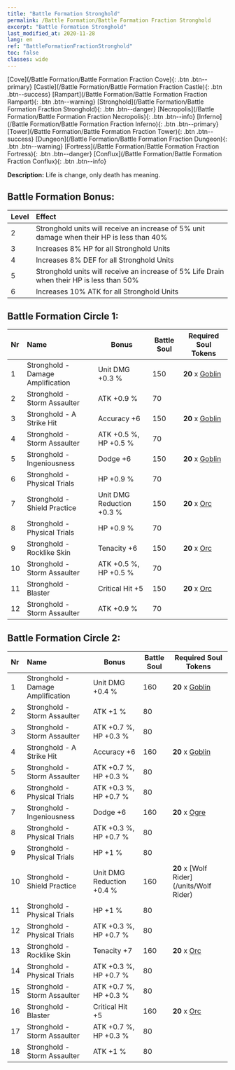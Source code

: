 ```yaml
---
title: "Battle Formation Stronghold"
permalink: /Battle Formation/Battle Formation Fraction Stronghold
excerpt: "Battle Formation Stronghold"
last_modified_at: 2020-11-28
lang: en
ref: "BattleFormationFractionStronghold"
toc: false
classes: wide
---
```

 [Cove](/Battle Formation/Battle Formation Fraction Cove){: .btn .btn--primary} [Castle](/Battle Formation/Battle Formation Fraction Castle){: .btn .btn--success} [Rampart](/Battle Formation/Battle Formation Fraction Rampart){: .btn .btn--warning} [Stronghold](/Battle Formation/Battle Formation Fraction Stronghold){: .btn .btn--danger} [Necropolis](/Battle Formation/Battle Formation Fraction Necropolis){: .btn .btn--info} [Inferno](/Battle Formation/Battle Formation Fraction Inferno){: .btn .btn--primary} [Tower](/Battle Formation/Battle Formation Fraction Tower){: .btn .btn--success} [Dungeon](/Battle Formation/Battle Formation Fraction Dungeon){: .btn .btn--warning} [Fortress](/Battle Formation/Battle Formation Fraction Fortress){: .btn .btn--danger} [Conflux](/Battle Formation/Battle Formation Fraction Conflux){: .btn .btn--info} 

  **Description:** Life is change, only death has meaning.

## Battle Formation Bonus:
  | Level |         Effect        |
  |:------|:---------------------|
  | 2 | Stronghold units will receive an increase of 5% unit damage when their HP is less than 40% |
  | 3 | Increases 8% HP for all Stronghold Units |
  | 4 | Increases 8% DEF for all Stronghold Units |
  | 5 | Stronghold units will receive an increase of 5% Life Drain when their HP is less than 50% |
  | 6 | Increases 10% ATK for all Stronghold Units |

## Battle Formation Circle 1:
  |  Nr  |         Name        |  Bonus  | Battle Soul  |  Required Soul Tokens |
  |:-----|:--------------------|---------|-----------------|----------------|
  | 1 | Stronghold - Damage Amplification | Unit DMG +0.3 % | 150 |  **20** x [Goblin](/units/Goblin) |
  | 2 | Stronghold - Storm Assaulter | ATK +0.9 % | 70 |   |
  | 3 | Stronghold - A Strike Hit | Accuracy +6 | 150 |  **20** x [Goblin](/units/Goblin) |
  | 4 | Stronghold - Storm Assaulter | ATK +0.5 %, HP +0.5 % | 70 |   |
  | 5 | Stronghold - Ingeniousness | Dodge +6 | 150 |  **20** x [Goblin](/units/Goblin) |
  | 6 | Stronghold - Physical Trials | HP +0.9 % | 70 |   |
  | 7 | Stronghold - Shield Practice | Unit DMG Reduction +0.3 % | 150 |  **20** x [Orc](/units/Orc) |
  | 8 | Stronghold - Physical Trials | HP +0.9 % | 70 |   |
  | 9 | Stronghold - Rocklike Skin | Tenacity +6 | 150 |  **20** x [Orc](/units/Orc) |
  | 10 | Stronghold - Storm Assaulter | ATK +0.5 %, HP +0.5 % | 70 |   |
  | 11 | Stronghold - Blaster | Critical Hit +5 | 150 |  **20** x [Orc](/units/Orc) |
  | 12 | Stronghold - Storm Assaulter | ATK +0.9 % | 70 |   |

## Battle Formation Circle 2:
  |  Nr  |         Name        |  Bonus  | Battle Soul  |  Required Soul Tokens |
  |:-----|:--------------------|---------|-----------------|----------------|
  | 1 | Stronghold - Damage Amplification | Unit DMG +0.4 % | 160 |  **20** x [Goblin](/units/Goblin) |
  | 2 | Stronghold - Storm Assaulter | ATK +1 % | 80 |   |
  | 3 | Stronghold - Storm Assaulter | ATK +0.7 %, HP +0.3 % | 80 |   |
  | 4 | Stronghold - A Strike Hit | Accuracy +6 | 160 |  **20** x [Goblin](/units/Goblin) |
  | 5 | Stronghold - Storm Assaulter | ATK +0.7 %, HP +0.3 % | 80 |   |
  | 6 | Stronghold - Physical Trials | ATK +0.3 %, HP +0.7 % | 80 |   |
  | 7 | Stronghold - Ingeniousness | Dodge +6 | 160 |  **20** x [Ogre](/units/Ogre) |
  | 8 | Stronghold - Physical Trials | ATK +0.3 %, HP +0.7 % | 80 |   |
  | 9 | Stronghold - Physical Trials | HP +1 % | 80 |   |
  | 10 | Stronghold - Shield Practice | Unit DMG Reduction +0.4 % | 160 |  **20** x [Wolf Rider](/units/Wolf Rider) |
  | 11 | Stronghold - Physical Trials | HP +1 % | 80 |   |
  | 12 | Stronghold - Physical Trials | ATK +0.3 %, HP +0.7 % | 80 |   |
  | 13 | Stronghold - Rocklike Skin | Tenacity +7 | 160 |  **20** x [Orc](/units/Orc) |
  | 14 | Stronghold - Physical Trials | ATK +0.3 %, HP +0.7 % | 80 |   |
  | 15 | Stronghold - Storm Assaulter | ATK +0.7 %, HP +0.3 % | 80 |   |
  | 16 | Stronghold - Blaster | Critical Hit +5 | 160 |  **20** x [Orc](/units/Orc) |
  | 17 | Stronghold - Storm Assaulter | ATK +0.7 %, HP +0.3 % | 80 |   |
  | 18 | Stronghold - Storm Assaulter | ATK +1 % | 80 |   |
